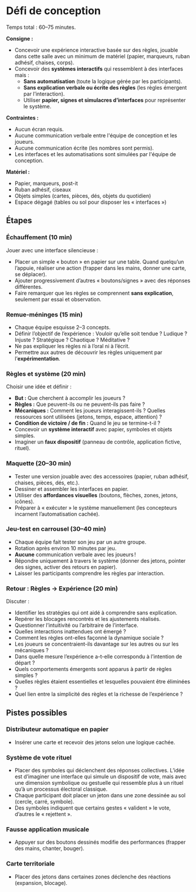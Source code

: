 # Défi de conception  

Temps total : 60–75 minutes.

**Consigne :** 
- Concevoir une expérience interactive basée sur des règles, jouable dans cette salle avec un minimum de matériel (papier, marqueurs, ruban adhésif, chaises, corps).  
- Concevoir des **systèmes interactifs** qui ressemblent à des interfaces mais :  
    - **Sans automatisation** (toute la logique gérée par les participants).  
    - **Sans explication verbale ou écrite des règles** (les règles émergent par l’interaction).  
    - Utiliser **papier, signes et simulacres d’interfaces** pour représenter le système.  


**Contraintes :**  
- Aucun écran requis.   
- Aucune communication verbale entre l'équipe de conception et les joueurs.
- Aucune communication écrite (les nombres sont permis).
- Les interfaces et les automatisations sont simulées par l'équipe de conception.

**Matériel :**  
- Papier, marqueurs, post-it  
- Ruban adhésif, ciseaux  
- Objets simples (cartes, pièces, dés, objets du quotidien)  
- Espace dégagé (tables ou sol pour disposer les « interfaces »)  

## Étapes

### Échauffement (10 min) 
Jouer avec une interface silencieuse : 
- Placer un simple « bouton » en papier sur une table. Quand quelqu’un l’appuie, réaliser une action (frapper dans les mains, donner une carte, se déplacer).  
- Ajouter progressivement d’autres « boutons/signes » avec des réponses différentes.  
- Faire remarquer que les règles se comprennent **sans explication**, seulement par essai et observation.  


### Remue-méninges (15 min)
- Chaque équipe esquisse 2–3 concepts. 
- Définir l’objectif de l’expérience : Vouloir qu’elle soit tendue ? Ludique ? Injuste ? Stratégique ? Chaotique ? Méditative ? 
- Ne pas expliquer les règles ni à l’oral ni à l’écrit.  
- Permettre aux autres de découvrir les règles uniquement par l’**expérimentation**.    

### Règles et système (20 min)
Choisir une idée et définir :  
- **But :** Que cherchent à accomplir les joueurs ?  
- **Règles :** Que peuvent-ils ou ne peuvent-ils pas faire ?  
- **Mécaniques :** Comment les joueurs interagissent-ils ? Quelles ressources sont utilisées (jetons, temps, espace, attention) ? 
- **Condition de victoire / de fin :** Quand le jeu se termine-t-il ? 
-  Concevoir un **système interactif** avec papier, symboles et objets simples.  
- Imaginer un **faux dispositif** (panneau de contrôle, application fictive, rituel). 

### Maquette (20–30 min)
- Tester une version jouable avec des accessoires (papier, ruban adhésif, chaises, pièces, dés, etc.).  
- Dessiner et assembler les interfaces en papier.  
- Utiliser des **affordances visuelles** (boutons, flèches, zones, jetons, icônes).  
- Préparer à « exécuter » le système manuellement (les concepteurs incarnent l’automatisation cachée).  

### Jeu-test en carrousel (30–40 min)
- Chaque équipe fait tester son jeu par un autre groupe.  
- Rotation après environ 10 minutes par jeu.  
- **Aucune** communication verbale avec les joueurs !  
- Répondre uniquement à travers le système (donner des jetons, pointer des signes, activer des retours en papier).  
- Laisser les participants comprendre les règles par interaction.  


### Retour : Règles → Expérience (20 min)
Discuter :  
- Identifier les stratégies qui ont aidé à comprendre sans explication.  
- Repérer les blocages rencontrés et les ajustements réalisés.  
- Questionner l’intuitivité ou l’arbitraire de l’interface.  
- Quelles interactions inattendues ont émergé ?  
- Comment les règles ont-elles façonné la dynamique sociale ?  
- Les joueurs se concentraient-ils davantage sur les autres ou sur les mécaniques ?  
- Dans quelle mesure l’expérience a-t-elle correspondu à l’intention de départ ?  
- Quels comportements émergents sont apparus à partir de règles simples ?  
- Quelles règles étaient essentielles et lesquelles pouvaient être éliminées ?  
- Quel lien entre la simplicité des règles et la richesse de l’expérience ?  

## Pistes possibles

### Distributeur automatique en papier
- Insérer une carte et recevoir des jetons selon une logique cachée.  

### Système de vote rituel
- Placer des symboles qui déclenchent des réponses collectives. L’idée est d’imaginer une interface qui simule un dispositif de vote, mais avec une dimension symbolique ou gestuelle qui ressemble plus à un rituel qu’à un processus électoral classique.
- Chaque participant doit placer un jeton dans une zone dessinée au sol (cercle, carré, symbole).
- Des symboles indiquent que certains gestes « valident » le vote, d’autres le « rejettent ».

### Fausse application musicale
- Appuyer sur des boutons dessinés modifie des performances (frapper des mains, chanter, bouger). 

### Carte territoriale
- Placer des jetons dans certaines zones déclenche des réactions (expansion, blocage).  

